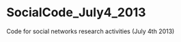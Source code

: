 SocialCode_July4_2013
=====================

Code for social networks research activities (July 4th 2013)
